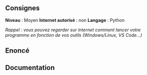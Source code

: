 ## Consignes

**Niveau** : Moyen
**Internet autorisé** : non
**Langage** : Python

_Rappel : vous pouvez regarder sur internet comment lancer votre programme en fonction de vos outils (Windows/Linux, VS Code...)_
## Enoncé


## Documentation

